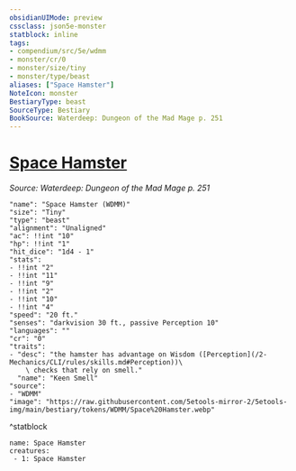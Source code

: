 ```yaml
---
obsidianUIMode: preview
cssclass: json5e-monster
statblock: inline
tags:
- compendium/src/5e/wdmm
- monster/cr/0
- monster/size/tiny
- monster/type/beast
aliases: ["Space Hamster"]
NoteIcon: monster
BestiaryType: beast
SourceType: Bestiary
BookSource: Waterdeep: Dungeon of the Mad Mage p. 251
---
```

# [Space Hamster](2-Mechanics/CLI/bestiary/beast/space-hamster-wdmm.md)
*Source: Waterdeep: Dungeon of the Mad Mage p. 251*  

```statblock
"name": "Space Hamster (WDMM)"
"size": "Tiny"
"type": "beast"
"alignment": "Unaligned"
"ac": !!int "10"
"hp": !!int "1"
"hit_dice": "1d4 - 1"
"stats":
- !!int "2"
- !!int "11"
- !!int "9"
- !!int "2"
- !!int "10"
- !!int "4"
"speed": "20 ft."
"senses": "darkvision 30 ft., passive Perception 10"
"languages": ""
"cr": "0"
"traits":
- "desc": "the hamster has advantage on Wisdom ([Perception](/2-Mechanics/CLI/rules/skills.md#Perception))\
    \ checks that rely on smell."
  "name": "Keen Smell"
"source":
- "WDMM"
"image": "https://raw.githubusercontent.com/5etools-mirror-2/5etools-img/main/bestiary/tokens/WDMM/Space%20Hamster.webp"
```
^statblock

```encounter-table
name: Space Hamster
creatures:
 - 1: Space Hamster
```